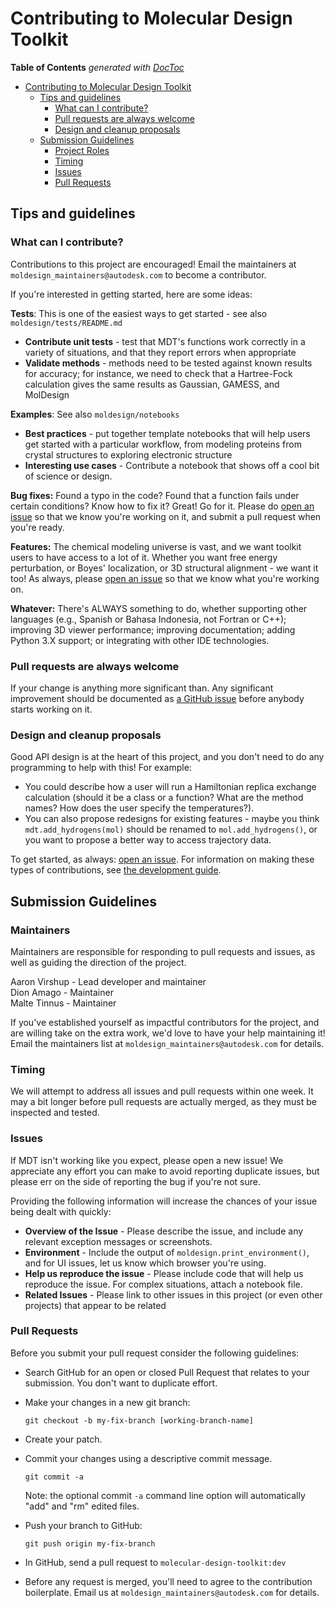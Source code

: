 # Contributing to Molecular Design Toolkit


<!-- START doctoc generated TOC please keep comment here to allow auto update -->
<!-- DON'T EDIT THIS SECTION, INSTEAD RE-RUN doctoc TO UPDATE -->
**Table of Contents**  *generated with [DocToc](https://github.com/thlorenz/doctoc)*

- [Contributing to Molecular Design Toolkit](#contributing-to-molecular-design-toolkit)
    - [Tips and guidelines](#tips-and-guidelines)
        - [What can I contribute?](#what-can-i-contribute)
        - [Pull requests are always welcome](#pull-requests-are-always-welcome)
        - [Design and cleanup proposals](#design-and-cleanup-proposals)
    - [Submission Guidelines](#submission-guidelines)
        - [Project Roles](#project-roles)
        - [Timing](#timing)
        - [Issues](#issues)
        - [Pull Requests](#pull-requests)

<!-- END doctoc generated TOC please keep comment here to allow auto update -->

<!-- to generate: npm install doctoc: doctoc --gitlab --maxlevel 3 CONTRIBUTING.md-->



## Tips and guidelines

### What can I contribute?
Contributions to this project are encouraged! Email the maintainers at `moldesign_maintainers@autodesk.com` to become a contributor.

If you're interested in getting started, here are some ideas:

**Tests**: This is one of the easiest ways to get started - see also `moldesign/tests/README.md`

 * **Contribute unit tests** - test that MDT's functions work correctly in a variety of situations, and that they report errors when appropriate 
 * **Validate methods** - methods need to be tested against known results for accuracy; for instance, we need to check that a Hartree-Fock calculation gives the same results as Gaussian, GAMESS, and MolDesign

**Examples**: See also `moldesign/notebooks`

 * **Best practices** - put together template notebooks that will help users get started with a particular workflow, from modeling proteins from crystal structures to exploring electronic structure
 * **Interesting use cases** - Contribute a notebook that shows off a cool bit of science or design.

**Bug fixes:** Found a typo in the code? Found that a function fails under certain conditions? Know how to fix it? Great! Go for it. Please do [open an issue](https://github.com/autodesk/moldesign/issues) so that we know you're working on it, and submit a pull request when you're ready.

**Features:** The chemical modeling universe is vast, and we want toolkit users to have access to a lot of it. Whether you want free energy perturbation, or Boyes' localization, or 3D structural alignment - we want it too! As always, please [open an issue](https://github.com/autodesk/moldesign/issues) so that we know what you're working on.


**Whatever:** There's ALWAYS something to do, whether supporting other languages (e.g., Spanish or Bahasa Indonesia, not Fortran or C++); improving 3D viewer performance; improving documentation; adding Python 3.X support; or integrating with other IDE technologies.

### Pull requests are always welcome

If your change is anything more significant than. Any significant improvement should be
documented as [a GitHub issue](https://github.com/autodesk/moldesign/issues) before
anybody starts working on it.

### Design and cleanup proposals

Good API design is at the heart of this project, and you don't need to do any programming to help with this! For example:

 * You could describe how a user will run a Hamiltonian replica exchange calculation (should it be a class or a function? What are the method names? How does the user specify the temperatures?).
 * You can also propose redesigns for existing features - maybe you think `mdt.add_hydrogens(mol)` should be renamed to `mol.add_hydrogens()`, or you want to propose a better way to access trajectory data.

To get started, as always: [open an issue](https://github.com/autodesk/moldesign/issues). For information on making these types of
contributions, see [the development guide](DEVELOPMENT.md).



## Submission Guidelines

### Maintainers
Maintainers are responsible for responding to pull requests and issues, as well as guiding the direction of the project.

Aaron Virshup - Lead developer and maintainer<br>
Dion Amago - Maintainer<br>
Malte Tinnus - Maintainer

If you've established yourself as impactful contributors for the project, and are willing take on the extra work, we'd love to have your help maintaining it! Email the maintainers list at `moldesign_maintainers@autodesk.com` for details.

### Timing

We will attempt to address all issues and pull requests within one week. It may a bit longer before pull requests are actually merged, as they must be inspected and tested. 

### Issues

If MDT isn't working like you expect, please open a new issue! We appreciate any effort you can make to avoid reporting duplicate issues, but please err on the side of reporting the bug if you're not sure.

Providing the following information will increase the chances of your issue being dealt with quickly:

* **Overview of the Issue** - Please describe the issue, and include any relevant exception messages or screenshots.
* **Environment** - Include the output of `moldesign.print_environment()`, and for UI issues, let us know which browser you're using.
* **Help us reproduce the issue** - Please include code that will help us reproduce the issue. For complex situations, attach a notebook file.
* **Related Issues** - Please link to other issues in this project (or even other projects) that appear to be related 

### Pull Requests

Before you submit your pull request consider the following guidelines:


* Search GitHub for an open or closed Pull Request that relates to your submission. You don't want to duplicate effort.
* Make your changes in a new git branch:

     ```shell
     git checkout -b my-fix-branch [working-branch-name]
     ```

* Create your patch.
* Commit your changes using a descriptive commit message.

     ```shell
     git commit -a
     ```
  Note: the optional commit `-a` command line option will automatically "add" and "rm" edited files.

* Push your branch to GitHub:

    ```shell
    git push origin my-fix-branch
    ```

* In GitHub, send a pull request to `molecular-design-toolkit:dev`
* Before any request is merged, you'll need to agree to the contribution boilerplate. Email us at `moldesign_maintainers@autodesk.com` for details. 
